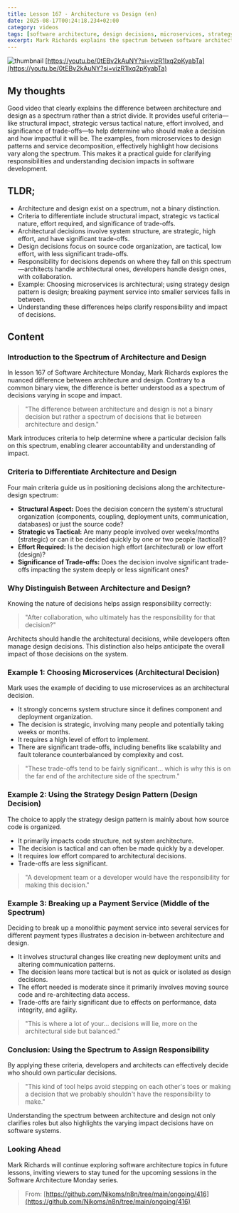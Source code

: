 ```yaml
---
title: Lesson 167 - Architecture vs Design (en)
date: 2025-08-17T00:24:18.234+02:00
category: videos
tags: [software architecture, design decisions, microservices, strategy pattern, system design, software development, architectural decisions, tactical decisions]
excerpt: Mark Richards explains the spectrum between software architecture and design, outlining criteria like structural impact, strategic nature, effort, and trade-offs to help clarify decision responsibilities.
---
```


![thumbnail](https://i.ytimg.com/vi/0tEBv2kAuNY/maxresdefault.jpg)
[https://youtu.be/0tEBv2kAuNY?si=vizR1lxq2pKyabTa](https://youtu.be/0tEBv2kAuNY?si=vizR1lxq2pKyabTa)

## My thoughts

Good video that clearly explains the difference between architecture and design as a spectrum rather than a strict divide. It provides useful criteria—like structural impact, strategic versus tactical nature, effort involved, and significance of trade-offs—to help determine who should make a decision and how impactful it will be. The examples, from microservices to design patterns and service decomposition, effectively highlight how decisions vary along the spectrum. This makes it a practical guide for clarifying responsibilities and understanding decision impacts in software development.

## TLDR;
- Architecture and design exist on a spectrum, not a binary distinction.
- Criteria to differentiate include structural impact, strategic vs tactical nature, effort required, and significance of trade-offs.
- Architectural decisions involve system structure, are strategic, high effort, and have significant trade-offs.
- Design decisions focus on source code organization, are tactical, low effort, with less significant trade-offs.
- Responsibility for decisions depends on where they fall on this spectrum—architects handle architectural ones, developers handle design ones, with collaboration.
- Example: Choosing microservices is architectural; using strategy design pattern is design; breaking payment service into smaller services falls in between.
- Understanding these differences helps clarify responsibility and impact of decisions.



## Content

### Introduction to the Spectrum of Architecture and Design
In lesson 167 of Software Architecture Monday, Mark Richards explores the nuanced difference between architecture and design. Contrary to a common binary view, the difference is better understood as a spectrum of decisions varying in scope and impact.

> "The difference between architecture and design is not a binary decision but rather a spectrum of decisions that lie between architecture and design."

Mark introduces criteria to help determine where a particular decision falls on this spectrum, enabling clearer accountability and understanding of impact.

### Criteria to Differentiate Architecture and Design
Four main criteria guide us in positioning decisions along the architecture-design spectrum:

- **Structural Aspect:** Does the decision concern the system's structural organization (components, coupling, deployment units, communication, databases) or just the source code?
- **Strategic vs Tactical:** Are many people involved over weeks/months (strategic) or can it be decided quickly by one or two people (tactical)?
- **Effort Required:** Is the decision high effort (architectural) or low effort (design)?
- **Significance of Trade-offs:** Does the decision involve significant trade-offs impacting the system deeply or less significant ones?

### Why Distinguish Between Architecture and Design?
Knowing the nature of decisions helps assign responsibility correctly:

> "After collaboration, who ultimately has the responsibility for that decision?"

Architects should handle the architectural decisions, while developers often manage design decisions. This distinction also helps anticipate the overall impact of those decisions on the system.

### Example 1: Choosing Microservices (Architectural Decision)
Mark uses the example of deciding to use microservices as an architectural decision.

- It strongly concerns system structure since it defines component and deployment organization.
- The decision is strategic, involving many people and potentially taking weeks or months.
- It requires a high level of effort to implement.
- There are significant trade-offs, including benefits like scalability and fault tolerance counterbalanced by complexity and cost.

> "These trade-offs tend to be fairly significant... which is why this is on the far end of the architecture side of the spectrum."

### Example 2: Using the Strategy Design Pattern (Design Decision)
The choice to apply the strategy design pattern is mainly about how source code is organized.

- It primarily impacts code structure, not system architecture.
- The decision is tactical and can often be made quickly by a developer.
- It requires low effort compared to architectural decisions.
- Trade-offs are less significant.

> "A development team or a developer would have the responsibility for making this decision."

### Example 3: Breaking up a Payment Service (Middle of the Spectrum)
Deciding to break up a monolithic payment service into several services for different payment types illustrates a decision in-between architecture and design.

- It involves structural changes like creating new deployment units and altering communication patterns.
- The decision leans more tactical but is not as quick or isolated as design decisions.
- The effort needed is moderate since it primarily involves moving source code and re-architecting data access.
- Trade-offs are fairly significant due to effects on performance, data integrity, and agility.

> "This is where a lot of your... decisions will lie, more on the architectural side but balanced."

### Conclusion: Using the Spectrum to Assign Responsibility
By applying these criteria, developers and architects can effectively decide who should own particular decisions.

> "This kind of tool helps avoid stepping on each other's toes or making a decision that we probably shouldn't have the responsibility to make."

Understanding the spectrum between architecture and design not only clarifies roles but also highlights the varying impact decisions have on software systems.

### Looking Ahead
Mark Richards will continue exploring software architecture topics in future lessons, inviting viewers to stay tuned for the upcoming sessions in the Software Architecture Monday series.




> From: [https://github.com/Nikoms/n8n/tree/main/ongoing/416](https://github.com/Nikoms/n8n/tree/main/ongoing/416)